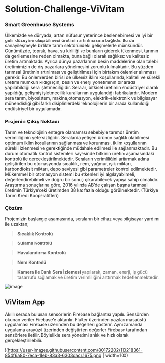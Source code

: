 # Solution-Challenge-ViVitam
### Smart Greenhouse Systems
Ülkemizde ve dünyada, artan nüfusun yeterince beslenebilmesi ve iyi bir gelir düzeyine ulaşabilmesi üretimin artırılmasına bağlıdır. Bu da sanayileşmeyle birlikte tarım sektöründeki gelişmelerle mümkündür. Günümüzde, toprak, hava, su kirliliği ve bunların giderek tükenmesi, tarımın da gerilemesine neden olmakta, buna bağlı olarak sağlıksız ve kalitesiz üretim artmaktadır. Ayrıca dünya pazarlarının besin maddelerine olan talebi üretimimizin de dış pazarlara yönelmesini zorunlu kılmaktadır. Bu yüzden tarımsal üretimin artırılması ve geliştirilmesi için birtakım önlemler alınması gerekir. Bu önlemlerden birisi de ülkemiz iklim koşullarında, kaliteli ve sürekli üretimi mümkün kıldığı için, besin ve enerji yönetiminin bir arada yapılabildiği sera işletmeciliğidir. Seralar, bitkisel üretimin endüstriyel olarak yapıldığı, gelişmiş işletmecilik kurallarının uygulandığı fabrikalardır. Modern sera tarım, biyosistem, makina,otomasyon, elektrik-elektronik ve bilgisayar mühendisliği gibi farklı disiplinlerdeki teknolojilerin bir arada kullanıldığı endüstriyel bir uygulamadır. 
### Projenin Çıkış Noktası
Tarım ve teknolojinin entegre olamaması sebebiyle tarımda üretim verimliliğinin yetersizliğidir. Seralarda yetişen ürünün sağlıklı olabilmesi optimum iklim koşullarının sağlanması ve korunması, iklim koşullarının sürekli izlenmesi ve gerektiğinde müdahale edilmesi ile sağlanmaktadır. Bu durum otomatik kontrol sistemleri sayesinde bitkinin üretim aşamasındaki kontrolü ile gerçekleştirilmektedir. Seraların verimliliğini arttırmak adına geliştirilen bu otomasyonda sıcaklık, nem, yağmur, ışık miktarı, karbondioksit miktarı, depo seviyesi gibi parametreler kontrol edilmektedir. Mükemmel bir otomasyon sistemi bu etkenleri iyi algılayabilmeli, değerlendirebilmeli ve doğru bir sonuç çıkarabilecek yapıya sahip olmalıdır. Araştırma sonuçlarına göre, 2016 yılında AB’de çalışan başına tarımsal üretimin Türkiye’deki üretimden 38 kat fazla olduğu görülmektedir. (Türkiye Tarım Kredi Kooperatifleri)
### Çözüm
Projemizin başlangıç aşamasında, seraların bir cihaz veya bilgisayar yardımı ile uzaktan;

 >**Sıcaklık Kontrolü**
 
 >**Sulama Kontrolü**
 
 >**Havalandırma Kontrolü**
 
 >**Nem Kontrolü**
   
 >**Kamera ile Canlı Sera İzlemesi** yapılarak, zaman, enerji, iş gücü tasarrufu sağlamak ve üretim verimliliğini arttırmak hedeflenmektedir.


![image](https://user-images.githubusercontent.com/80172202/110217996-4b7d6480-7ec8-11eb-9034-a4568a9988a7.png)

## ViVitam App
Akıllı serada bulunan sensörlerin Firebase bağlantısı yapılır. Sensörden okunan veriler Firebase’e aktarılır. Flutter üzerinden yazılan masaüstü uygulaması Firebase üzerinden bu değerleri gösterir. Aynı zamanda uygulama arayüzü üzerinden değiştirilen değerler Firebase tarafından sensörlere iletilir. Böylelikle sera yönetimi anlık ve hızlı olarak gerçekleştirilebilir. 

!(https://user-images.githubusercontent.com/80172202/110218361-854f6a80-7eca-11eb-83a3-6303dac41675.png | width=100) 








